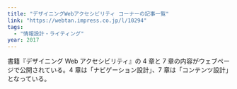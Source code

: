 ```yaml
---
title: "デザイニングWebアクセシビリティ コーナーの記事一覧"
link: "https://webtan.impress.co.jp/l/10294"
tags:
  - "情報設計・ライティング"
year: 2017
---
```


書籍『デザイニング Web アクセシビリティ』の 4 章と 7 章の内容がウェブページで公開されている。4 章は「ナビゲーション設計」、7 章は「コンテンツ設計」となっている。
